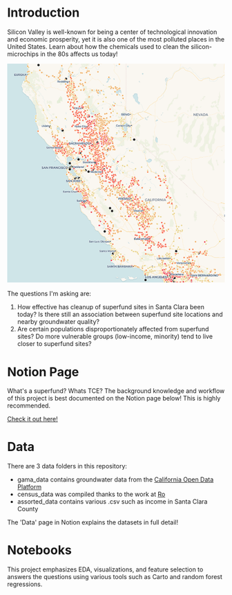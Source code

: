 # Introduction 

Silicon Valley is well-known for being a center of technological innovation and economic prosperity, yet it is also one of the most polluted places in the United States. Learn about how the chemicals used to clean the silicon-microchips in the 80s affects us today! 

![tce](https://github.com/WinsonTruong/groundwater/blob/master/images/tce_california.png)


The questions I'm asking are:

1. How effective has cleanup of superfund sites in Santa Clara been today? Is there still an association between superfund site locations and nearby groundwater quality?
2. Are certain populations disproportionately affected from superfund sites? Do more vulnerable groups (low-income, minority) tend to live closer to superfund sites?

# Notion Page
What's a superfund? Whats TCE? The background knowledge and workflow of this project is best documented on the Notion page below! This is highly recommended. 

[Check it out here!](https://www.notion.so/winsontruong/Silicon-Poisoned-Valley-8498e48a6d1e4915a68622b4d4c44388)


# Data
There are 3 data folders in this repository:

* gama_data contains groundwater data from the [California Open Data Platform](https://data.ca.gov/dataset/ground-water-water-quality-results/resource/5cef96fd-6f7b-4a83-ac83-aea62d437552)
* census_data was compiled thanks to the work at [Ro](https://www.notion.so/winsontruong/Metadata-f0b3594f84204713ba9499ecb0b0df1c)
* assorted_data contains various .csv such as income in Santa Clara County


The 'Data' page in Notion explains the datasets in full detail!

# Notebooks
This project emphasizes EDA, visualizations, and feature selection to answers the questions using various tools such as Carto and random forest regressions.

